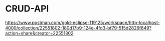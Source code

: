 # CRUD-API

https://www.postman.com/gold-eclipse-119125/workspace/http-localhost-4000/collection/22551802-180d17b9-124e-4fd3-bf79-515d2826f849?action=share&creator=22551802
